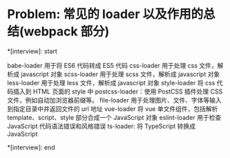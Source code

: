 # Problem: 常见的 loader 以及作用的总结(webpack 部分)

\*[interview]: start

babe-loader 用于将 ES6 代码转成 ES5 代码
css-loader 用于处理 css 文件，解析成 javascript 对象
scss-loader 用于处理 scss 文件，解析成 javascript 对象
less-loader 用于处理 less 文件，解析成 javascript 对象
style-loader 将 css 代码插入到 HTML 页面的 style 中
postcss-loader：使用 PostCSS 插件处理 CSS 文件，例如自动加浏览器前缀等。
file-loader 用于处理图片、文件、字体等输入到指定目录中并返回文件的 url 地址
vue-loader 将 vue 单文件组件，包括解析 template、script、style 部分合成一个 JavaScript 对象
eslint-loader 用于检查 JavaScript 代码语法错误和风格错误
ts-loader: 将 TypeScript 转换成 JavaScript

\*[interview]: end
